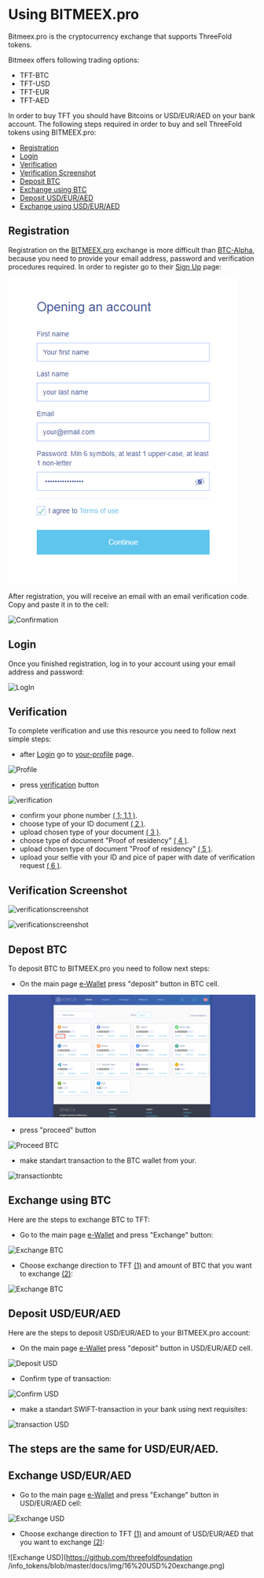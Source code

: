 # Using BITMEEX.pro

Bitmeex.pro is the cryptocurrency exchange that supports ThreeFold tokens.
 
Bitmeex offers following trading options: 
- TFT-BTC
- TFT-USD
- TFT-EUR
- TFT-AED

In order to buy TFT you should have Bitcoins or USD/EUR/AED on your bank account.
The following steps required in order to buy and sell ThreeFold tokens using BITMEEX.pro:
- [Registration](#registration)
- [Login](#login)
- [Verification](#verification)
- [Verification Screenshot](#verificationscreenshot)
- [Deposit BTC](#deposit-btc)
- [Exchange using BTC](#exchangebtc)
- [Deposit USD/EUR/AED](#buy-tft)
- [Exchange using USD/EUR/AED](#exchangeusd)

<a id='registration'></a>

## Registration
 
Registration on the [BITMEEX.pro](http://bitmeex.pro) exchange is more difficult than [BTC-Alpha](https://github.com/threefoldfoundation/info_tokens/blob/master/docs/how_to_buy/btc-alpha.md), because you need to provide your email address, password and verification procedures required.
In order to register go to their [Sign Up](https://my.bitmeex.pro/registration) page:

![Registration](../img/1%20registration.png)
 
After registration, you will receive an email with an email verification code. Copy and paste it in to the cell:

![Confirmation](https://github.com/threefoldfoundation/info_tokens/blob/master/docs/img/2%20confirmation.png)

<a id='login'></a>
 
## Login
 
Once you finished registration, log in to your account using your email address and password:

![LogIn](https://github.com/threefoldfoundation/info_tokens/blob/master/docs/img/log-in.png)

<a id='verification'></a>

## Verification

To complete verification and use this resource you need to follow next simple steps:

- after [Login](#login) go to [your-profile](https://my.bitmeex.pro/profile) page.

![Profile](https://github.com/threefoldfoundation/info_tokens/blob/master/docs/img/3%20profile.png)

- press [verification](https://my.bitmeex.pro/documents) button

![verification](https://github.com/threefoldfoundation/info_tokens/blob/master/docs/img/4%20profile.png)

- confirm your phone number [( 1; 1.1 )](#verificationscreenshot).
- choose type of your ID document [( 2 )](#verificationscreenshot).
- upload chosen type of your document [( 3 )](#verificationscreenshot).
- choose type of document "Proof of residency" [( 4 )](#verificationscreenshot).
- upload chosen type of document "Proof of residency" [( 5 )](#verificationscreenshot).
- upload your selfie vith your ID and pice of paper with date of verification request [( 6 )](#verificationscreenshot).

<a id='verificationscreenshot'></a>

## Verification Screenshot

![verificationscreenshot](https://github.com/threefoldfoundation/info_tokens/blob/master/docs/img/5%20Verification.png)

![verificationscreenshot](https://github.com/threefoldfoundation/info_tokens/blob/master/docs/img/6%20Number%20Verification.png)

<a id='deposit-btc'></a>

## Depost BTC

To deposit BTC to BITMEEX.pro you need to follow next steps:

- On the main page [e-Wallet](https://my.bitmeex.pro/account) press "deposit" button in BTC cell.

![DepostBTC](../img/7%20Bitcoin%20deposit.png)

- press "proceed" button

![Proceed BTC](https://github.com/threefoldfoundation/info_tokens/blob/master/docs/img/8%20bitcoin%20confirmating.png)

- make standart transaction to the BTC wallet from your.

![transactionbtc](https://github.com/threefoldfoundation/info_tokens/blob/master/docs/img/9%20bitcoin%20sending.png)

<a id='exchangebtc'></a>

## Exchange using BTC

Here are the steps to exchange BTC to TFT:

- Go to the main page [e-Wallet](https://my.bitmeex.pro/account) and press "Exchange" button:

![Exchange BTC](https://github.com/threefoldfoundation/info_tokens/blob/master/docs/img/10%20bitcoin%20exchange.png)

- Choose exchange direction to TFT [(1)]() and amount of BTC that you want to exchange [(2)]():

![Exchange BTC](https://github.com/threefoldfoundation/info_tokens/blob/master/docs/img/11%20bitcoin%20final.png)

<a id='buy-tft'></a>

## Deposit USD/EUR/AED

Here are the steps to deposit USD/EUR/AED to your BITMEEX.pro account:

- On the main page [e-Wallet](https://my.bitmeex.pro/account) press "deposit" button in USD/EUR/AED cell.

![Deposit USD](https://github.com/threefoldfoundation/info_tokens/blob/master/docs/img/12%20USD%20deposit.png)

- Confirm type of transaction:

![Confirm USD](https://github.com/threefoldfoundation/info_tokens/blob/master/docs/img/13%20USD%20proceed.png)

- make a standart SWIFT-transaction in your bank using next requisites:

![transaction USD](https://github.com/threefoldfoundation/info_tokens/blob/master/docs/img/14%20USD%20bank%20data.png)

## The steps are the same for USD/EUR/AED.

<a id='exchangeusd'></a>

## Exchange USD/EUR/AED

- Go to the main page [e-Wallet](https://my.bitmeex.pro/account) and press "Exchange" button in USD/EUR/AED cell:

![Exchange USD](https://github.com/threefoldfoundation/info_tokens/blob/master/docs/img/15%20USD%20exchange.png)

- Choose exchange direction to TFT [(1)]() and amount of USD/EUR/AED that you want to exchange [(2)]():

![Exchange USD](https://github.com/threefoldfoundation
/info_tokens/blob/master/docs/img/16%20USD%20exchange.png)
